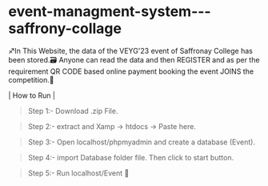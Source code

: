 # event-managment-system---saffrony-collage

♐In This Website, the data of the VEYG'23 event of Saffronay College has been stored.🗃️ Anyone can read the data and then REGISTER and as per the requirement QR CODE based online payment booking the event JOINS the competition.🛑

| How to Run |

>Step 1:- Download .zip File.

>Step 2:- extract and Xamp -> htdocs -> Paste here.

>Step 3:- Open localhost/phpmyadmin and create a database (Event).

>Step 4:- import Database folder file. Then click to start button.

>Step 5:- Run localhost/Event 🚩
